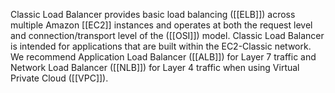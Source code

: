 Classic Load Balancer provides basic load balancing ([[ELB]]) across multiple Amazon [[EC2]] instances and operates at both the request level and connection/transport level of the ([[OSI]]) model. Classic Load Balancer is intended for applications that are built within the EC2-Classic network. We recommend Application Load Balancer ([[ALB]]) for Layer 7 traffic and Network Load Balancer ([[NLB]]) for Layer 4 traffic when using Virtual Private Cloud ([[VPC]]).